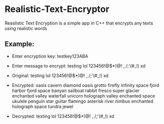 # Realistic-Text-Encryptor
Reaslistic Text Encryption is a simple app in C++ that encrypts any texts using realistic words

## Example:
- Enter encryption key: testkey123ABA

- Enter message to encrypt: testing lol 123456!@$*)@! ,./;'(#_!) xd

- Original: testing lol 123456!@$*)@! ,./;'(#_!) xd

- Encrypted: oasis cavern diamond oasis grotto firefly infinity space fjord harbor fjord space banyan sailboat rabbit fresco super glacier enchanted valley waterfall unicorn holograph valley enchanted space ukulele penguin star guitar flamingo asterisk river nimbus enchanted holograph space tundra jewel

- Decrypted: testing lol 123456!@$*)@! ,./;'(#_!) xd
